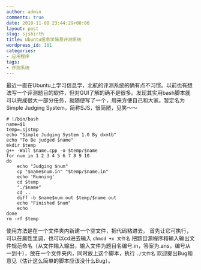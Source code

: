 ```yaml
---
author: admin
comments: true
date: 2010-11-08 23:44:29+00:00
layout: post
slug: sjsbirth
title: Ubuntu信息学简易评测系统
wordpress_id: 101
categories:
- 应用程序
tags:
- 评测系统
---
```


最近一直在Ubuntu上学习信息学，北航的评测系统的确有点不习惯。以前也有想法写一个评测题目的软件，但对GUI了解的确不是很多。发现其实用bash脚本就可以完成很大一部分任务，就随便写了一个，用来方便自己和大家。暂定名为Simple Judging System，简称SJS，很简陋，见笑～～

    
    
    # !/bin/bash
    name=$1
    temp=.sjstmp
    echo "Simple Judging System 1.0 By dxmtb"
    echo "To Be judged $name"
    mkdir $temp
    g++ -Wall $name.cpp -o $temp/$name
    for num in 1 2 3 4 5 6 7 8 9 10
    do
    	echo "Judging $num"
    	cp "$name$num.in" "$temp/$name.in"
    	echo 'Running'
    	cd $temp
    	"./$name"
    	cd ..
    	diff -b $name$num.out $temp/$name.out
    	echo "Finished $num"
    	echo
    done
    rm -rf $temp
    


使用方法是在一个文件夹内新建一个空文件，把代码粘进去。
首先让它可执行，可以在属性里调，也可以cd进去输入
`chmod +x 文件名`
把题目源程序和输入输出文件规范命名（从文件输入输出，输入文件为题目名编号.in，答案为.ans，编号从一到十），放在一个文件夹内，同时放上这个脚本，执行
`./文件名`
欢迎提出Bug和意见（估计这么简单的脚本应该没什么Bug）。

